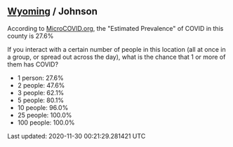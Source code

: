
## [Wyoming](/united-states/wyoming) / Johnson

According to [MicroCOVID.org](http://microcovid.org),
the "Estimated Prevalence" of COVID in this county is 27.6%

If you interact with a certain number of people in this location
(all at once in a group, or spread out across the day), what is the chance that
1 or more of them has COVID?

- 1 person: 27.6%
- 2 people: 47.6%
- 3 people: 62.1%
- 5 people: 80.1%
- 10 people: 96.0%
- 25 people: 100.0%
- 100 people: 100.0%

Last updated: 2020-11-30 00:21:29.281421 UTC
